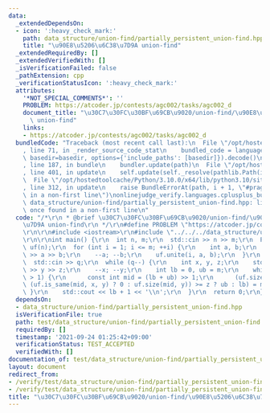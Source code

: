 ```yaml
---
data:
  _extendedDependsOn:
  - icon: ':heavy_check_mark:'
    path: data_structure/union-find/partially_persistent_union-find.hpp
    title: "\u90E8\u5206\u6C38\u7D9A union-find"
  _extendedRequiredBy: []
  _extendedVerifiedWith: []
  _isVerificationFailed: false
  _pathExtension: cpp
  _verificationStatusIcon: ':heavy_check_mark:'
  attributes:
    '*NOT_SPECIAL_COMMENTS*': ''
    PROBLEM: https://atcoder.jp/contests/agc002/tasks/agc002_d
    document_title: "\u30C7\u30FC\u30BF\u69CB\u9020/union-find/\u90E8\u5206\u6C38\u7D9A\
      \ union-find"
    links:
    - https://atcoder.jp/contests/agc002/tasks/agc002_d
  bundledCode: "Traceback (most recent call last):\n  File \"/opt/hostedtoolcache/Python/3.10.0/x64/lib/python3.10/site-packages/onlinejudge_verify/documentation/build.py\"\
    , line 71, in _render_source_code_stat\n    bundled_code = language.bundle(stat.path,\
    \ basedir=basedir, options={'include_paths': [basedir]}).decode()\n  File \"/opt/hostedtoolcache/Python/3.10.0/x64/lib/python3.10/site-packages/onlinejudge_verify/languages/cplusplus.py\"\
    , line 187, in bundle\n    bundler.update(path)\n  File \"/opt/hostedtoolcache/Python/3.10.0/x64/lib/python3.10/site-packages/onlinejudge_verify/languages/cplusplus_bundle.py\"\
    , line 401, in update\n    self.update(self._resolve(pathlib.Path(included), included_from=path))\n\
    \  File \"/opt/hostedtoolcache/Python/3.10.0/x64/lib/python3.10/site-packages/onlinejudge_verify/languages/cplusplus_bundle.py\"\
    , line 312, in update\n    raise BundleErrorAt(path, i + 1, \"#pragma once found\
    \ in a non-first line\")\nonlinejudge_verify.languages.cplusplus_bundle.BundleErrorAt:\
    \ data_structure/union-find/partially_persistent_union-find.hpp: line 6: #pragma\
    \ once found in a non-first line\n"
  code: "/*\r\n * @brief \u30C7\u30FC\u30BF\u69CB\u9020/union-find/\u90E8\u5206\u6C38\
    \u7D9A union-find\r\n */\r\n#define PROBLEM \"https://atcoder.jp/contests/agc002/tasks/agc002_d\"\
    \r\n\r\n#include <iostream>\r\n#include \"../../../data_structure/union-find/partially_persistent_union-find.hpp\"\
    \r\n\r\nint main() {\r\n  int n, m;\r\n  std::cin >> n >> m;\r\n  PartiallyPersistentUnionFind\
    \ uf(n);\r\n  for (int i = 1; i <= m; ++i) {\r\n    int a, b;\r\n    std::cin\
    \ >> a >> b;\r\n    --a; --b;\r\n    uf.unite(i, a, b);\r\n  }\r\n  int q;\r\n\
    \  std::cin >> q;\r\n  while (q--) {\r\n    int x, y, z;\r\n    std::cin >> x\
    \ >> y >> z;\r\n    --x; --y;\r\n    int lb = 0, ub = m;\r\n    while (ub - lb\
    \ > 1) {\r\n      const int mid = (lb + ub) >> 1;\r\n      (uf.size(mid, x) +\
    \ (uf.is_same(mid, x, y) ? 0 : uf.size(mid, y)) >= z ? ub : lb) = mid;\r\n   \
    \ }\r\n    std::cout << lb + 1 << '\\n';\r\n  }\r\n  return 0;\r\n}\r\n"
  dependsOn:
  - data_structure/union-find/partially_persistent_union-find.hpp
  isVerificationFile: true
  path: test/data_structure/union-find/partially_persistent_union-find.test.cpp
  requiredBy: []
  timestamp: '2021-09-24 01:25:42+09:00'
  verificationStatus: TEST_ACCEPTED
  verifiedWith: []
documentation_of: test/data_structure/union-find/partially_persistent_union-find.test.cpp
layout: document
redirect_from:
- /verify/test/data_structure/union-find/partially_persistent_union-find.test.cpp
- /verify/test/data_structure/union-find/partially_persistent_union-find.test.cpp.html
title: "\u30C7\u30FC\u30BF\u69CB\u9020/union-find/\u90E8\u5206\u6C38\u7D9A union-find"
---
```

